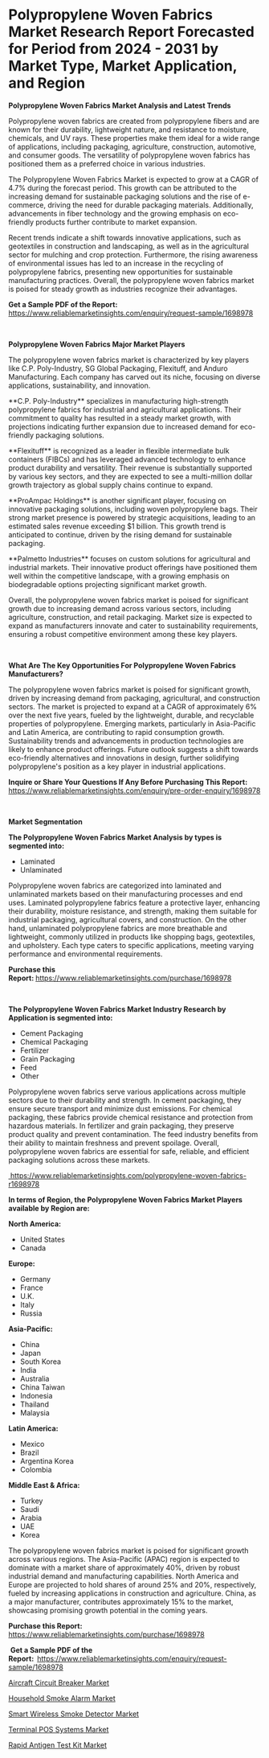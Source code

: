 <p><h1>Polypropylene Woven Fabrics Market Research Report Forecasted for Period from 2024 -  2031 by Market Type, Market Application, and Region</h1></p><p><strong>Polypropylene Woven Fabrics Market Analysis and Latest Trends</strong></p>
<p><p>Polypropylene woven fabrics are created from polypropylene fibers and are known for their durability, lightweight nature, and resistance to moisture, chemicals, and UV rays. These properties make them ideal for a wide range of applications, including packaging, agriculture, construction, automotive, and consumer goods. The versatility of polypropylene woven fabrics has positioned them as a preferred choice in various industries.</p><p>The Polypropylene Woven Fabrics Market is expected to grow at a CAGR of 4.7% during the forecast period. This growth can be attributed to the increasing demand for sustainable packaging solutions and the rise of e-commerce, driving the need for durable packaging materials. Additionally, advancements in fiber technology and the growing emphasis on eco-friendly products further contribute to market expansion. </p><p>Recent trends indicate a shift towards innovative applications, such as geotextiles in construction and landscaping, as well as in the agricultural sector for mulching and crop protection. Furthermore, the rising awareness of environmental issues has led to an increase in the recycling of polypropylene fabrics, presenting new opportunities for sustainable manufacturing practices. Overall, the polypropylene woven fabrics market is poised for steady growth as industries recognize their advantages.</p></p>
<p><strong>Get a Sample PDF of the Report:&nbsp;</strong> <a href="https://www.reliablemarketinsights.com/enquiry/request-sample/1698978?utm_campaign=1559&utm_medium=2&utm_source=Github&utm_content=ia&utm_term=20102024&utm_id=polypropylene-woven-fabrics">https://www.reliablemarketinsights.com/enquiry/request-sample/1698978</a></p>
<p>&nbsp;</p>
<p><strong>Polypropylene Woven Fabrics Major Market Players</strong></p>
<p><p>The polypropylene woven fabrics market is characterized by key players like C.P. Poly-Industry, SG Global Packaging, Flexituff, and Anduro Manufacturing. Each company has carved out its niche, focusing on diverse applications, sustainability, and innovation.</p><p>**C.P. Poly-Industry** specializes in manufacturing high-strength polypropylene fabrics for industrial and agricultural applications. Their commitment to quality has resulted in a steady market growth, with projections indicating further expansion due to increased demand for eco-friendly packaging solutions.</p><p>**Flexituff** is recognized as a leader in flexible intermediate bulk containers (FIBCs) and has leveraged advanced technology to enhance product durability and versatility. Their revenue is substantially supported by various key sectors, and they are expected to see a multi-million dollar growth trajectory as global supply chains continue to expand.</p><p>**ProAmpac Holdings** is another significant player, focusing on innovative packaging solutions, including woven polypropylene bags. Their strong market presence is powered by strategic acquisitions, leading to an estimated sales revenue exceeding $1 billion. This growth trend is anticipated to continue, driven by the rising demand for sustainable packaging.</p><p>**Palmetto Industries** focuses on custom solutions for agricultural and industrial markets. Their innovative product offerings have positioned them well within the competitive landscape, with a growing emphasis on biodegradable options projecting significant market growth.</p><p>Overall, the polypropylene woven fabrics market is poised for significant growth due to increasing demand across various sectors, including agriculture, construction, and retail packaging. Market size is expected to expand as manufacturers innovate and cater to sustainability requirements, ensuring a robust competitive environment among these key players.</p></p>
<p>&nbsp;</p>
<p><strong>What Are The Key Opportunities For Polypropylene Woven Fabrics Manufacturers?</strong></p>
<p><p>The polypropylene woven fabrics market is poised for significant growth, driven by increasing demand from packaging, agricultural, and construction sectors. The market is projected to expand at a CAGR of approximately 6% over the next five years, fueled by the lightweight, durable, and recyclable properties of polypropylene. Emerging markets, particularly in Asia-Pacific and Latin America, are contributing to rapid consumption growth. Sustainability trends and advancements in production technologies are likely to enhance product offerings. Future outlook suggests a shift towards eco-friendly alternatives and innovations in design, further solidifying polypropylene's position as a key player in industrial applications.</p></p>
<p><strong>Inquire or Share Your Questions If Any Before Purchasing This Report:</strong> <a href="https://www.reliablemarketinsights.com/enquiry/pre-order-enquiry/1698978?utm_campaign=1559&utm_medium=2&utm_source=Github&utm_content=ia&utm_term=20102024&utm_id=polypropylene-woven-fabrics">https://www.reliablemarketinsights.com/enquiry/pre-order-enquiry/1698978</a></p>
<p>&nbsp;</p>
<p><strong>Market Segmentation</strong></p>
<p><strong>The Polypropylene Woven Fabrics Market Analysis by types is segmented into:</strong></p>
<p><ul><li>Laminated</li><li>Unlaminated</li></ul></p>
<p><p>Polypropylene woven fabrics are categorized into laminated and unlaminated markets based on their manufacturing processes and end uses. Laminated polypropylene fabrics feature a protective layer, enhancing their durability, moisture resistance, and strength, making them suitable for industrial packaging, agricultural covers, and construction. On the other hand, unlaminated polypropylene fabrics are more breathable and lightweight, commonly utilized in products like shopping bags, geotextiles, and upholstery. Each type caters to specific applications, meeting varying performance and environmental requirements.</p></p>
<p><strong>Purchase this Report:&nbsp;</strong><a href="https://www.reliablemarketinsights.com/purchase/1698978?utm_campaign=1559&utm_medium=2&utm_source=Github&utm_content=ia&utm_term=20102024&utm_id=polypropylene-woven-fabrics">https://www.reliablemarketinsights.com/purchase/1698978</a></p>
<p>&nbsp;</p>
<p><strong>The Polypropylene Woven Fabrics Market Industry Research by Application is segmented into:</strong></p>
<p><ul><li>Cement Packaging</li><li>Chemical Packaging</li><li>Fertilizer</li><li>Grain Packaging</li><li>Feed</li><li>Other</li></ul></p>
<p><p>Polypropylene woven fabrics serve various applications across multiple sectors due to their durability and strength. In cement packaging, they ensure secure transport and minimize dust emissions. For chemical packaging, these fabrics provide chemical resistance and protection from hazardous materials. In fertilizer and grain packaging, they preserve product quality and prevent contamination. The feed industry benefits from their ability to maintain freshness and prevent spoilage. Overall, polypropylene woven fabrics are essential for safe, reliable, and efficient packaging solutions across these markets.</p></p>
<p><a href="https://www.reliablemarketinsights.com/polypropylene-woven-fabrics-r1698978?utm_campaign=1559&utm_medium=2&utm_source=Github&utm_content=ia&utm_term=20102024&utm_id=polypropylene-woven-fabrics">&nbsp;https://www.reliablemarketinsights.com/polypropylene-woven-fabrics-r1698978</a></p>
<p><strong>In terms of Region, the Polypropylene Woven Fabrics Market Players available by Region are:</strong></p>
<p>
    <p> <strong> North America: </strong>
        <ul>
            <li>United States</li>
            <li>Canada</li>
        </ul>
        </p> 
    <p> <strong> Europe: </strong>
        <ul>
            <li>Germany</li>
            <li>France</li>
            <li>U.K.</li>
            <li>Italy</li>
            <li>Russia</li>
        </ul>
        </p> 
    <p> <strong> Asia-Pacific: </strong>
        <ul>
            <li>China</li>
            <li>Japan</li>
            <li>South Korea</li>
            <li>India</li>
            <li>Australia</li>
            <li>China Taiwan</li>
            <li>Indonesia</li>
            <li>Thailand</li>
            <li>Malaysia</li>
        </ul>
        </p> 
    <p> <strong> Latin America: </strong>
        <ul>
            <li>Mexico</li>
            <li>Brazil</li>
            <li>Argentina Korea</li>
            <li>Colombia</li>
        </ul>
        </p> 
    <p> <strong> Middle East & Africa: </strong>
        <ul>
            <li>Turkey</li>
            <li>Saudi</li>
            <li>Arabia</li>
            <li>UAE</li>
            <li>Korea</li>
        </ul>
    </p>
    </p>
<p><p>The polypropylene woven fabrics market is poised for significant growth across various regions. The Asia-Pacific (APAC) region is expected to dominate with a market share of approximately 40%, driven by robust industrial demand and manufacturing capabilities. North America and Europe are projected to hold shares of around 25% and 20%, respectively, fueled by increasing applications in construction and agriculture. China, as a major manufacturer, contributes approximately 15% to the market, showcasing promising growth potential in the coming years.</p></p>
<p><strong>Purchase this Report: </strong><a href="https://www.reliablemarketinsights.com/purchase/1698978?utm_campaign=1559&utm_medium=2&utm_source=Github&utm_content=ia&utm_term=20102024&utm_id=polypropylene-woven-fabrics">https://www.reliablemarketinsights.com/purchase/1698978</a></p>
<p>&nbsp;<strong>Get a Sample PDF of the Report:&nbsp;&nbsp;</strong><a href="https://www.reliablemarketinsights.com/enquiry/request-sample/1698978?utm_campaign=1559&utm_medium=2&utm_source=Github&utm_content=ia&utm_term=20102024&utm_id=polypropylene-woven-fabrics">https://www.reliablemarketinsights.com/enquiry/request-sample/1698978</a></p>
<p><strong></strong></p>
<p><p><a href="https://www.linkedin.com/pulse/exploring-aircraft-circuit-breaker-market-dynamics-revenue-igt7f?utm_campaign=1559&utm_medium=2&utm_source=Github&utm_content=ia&utm_term=20102024&utm_id=polypropylene-woven-fabrics">Aircraft Circuit Breaker Market</a></p><p><a href="https://issuu.com/reportprime-2/docs/household-smoke-alarm-market-size-2_d7488db4715340?utm_campaign=1559&utm_medium=2&utm_source=Github&utm_content=ia&utm_term=20102024&utm_id=polypropylene-woven-fabrics">Household Smoke Alarm Market</a></p><p><a href="https://issuu.com/reportprime-2/docs/smart-wireless-smoke-detector-marke_f57706ce841551?utm_campaign=1559&utm_medium=2&utm_source=Github&utm_content=ia&utm_term=20102024&utm_id=polypropylene-woven-fabrics">Smart Wireless Smoke Detector Market</a></p><p><a href="https://www.linkedin.com/pulse/terminal-pos-systems-market-growth-outlook-from-2024-2031-ens2f?utm_campaign=1559&utm_medium=2&utm_source=Github&utm_content=ia&utm_term=20102024&utm_id=polypropylene-woven-fabrics">Terminal POS Systems Market</a></p><p><a href="https://www.linkedin.com/pulse/driving-forces-global-rapid-antigen-test-kit-market-trends-phrge?utm_campaign=1559&utm_medium=2&utm_source=Github&utm_content=ia&utm_term=20102024&utm_id=polypropylene-woven-fabrics">Rapid Antigen Test Kit Market</a></p></p>